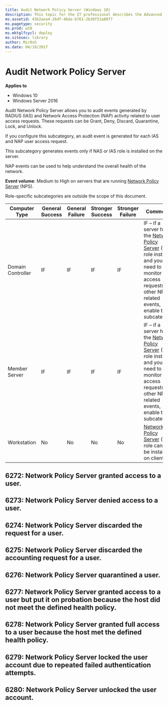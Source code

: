 ```yaml
---
title: Audit Network Policy Server (Windows 10)
description: This topic for the IT professional describes the Advanced Security Audit policy setting, Audit Network Policy Server, which determines whether the operating system generates audit events for RADIUS (IAS) and Network Access Protection (NAP) activity on user access requests (Grant, Deny, Discard, Quarantine, Lock, and Unlock).
ms.assetid: 43b2aea4-26df-46da-b761-2b30f51a80f7
ms.pagetype: security
ms.prod: w10
ms.mktglfcycl: deploy
ms.sitesec: library
author: Mir0sh
ms.date: 04/19/2017
---
```


# Audit Network Policy Server

**Applies to**
-   Windows 10
-   Windows Server 2016


Audit Network Policy Server allows you to audit events generated by RADIUS (IAS) and Network Access Protection (NAP) activity related to user access requests. These requests can be Grant, Deny, Discard, Quarantine, Lock, and Unlock.

If you configure this subcategory, an audit event is generated for each IAS and NAP user access request.

This subcategory generates events only if NAS or IAS role is installed on the server.

NAP events can be used to help understand the overall health of the network.

**Event volume**: Medium to High on servers that are running [Network Policy Server](https://msdn.microsoft.com/en-us/library/cc732912.aspx) (NPS).

Role-specific subcategories are outside the scope of this document.

| Computer Type     | General Success | General Failure | Stronger Success | Stronger Failure | Comments                                                                                                                                                                                                                     |
|-------------------|-----------------|-----------------|------------------|------------------|------------------------------------------------------------------------------------------------------------------------------------------------------------------------------------------------------------------------------|
| Domain Controller | IF              | IF              | IF               | IF               | IF – if a server has the [Network Policy Server](https://msdn.microsoft.com/en-us/library/cc732912.aspx) (NPS) role installed and you need to monitor access requests and other NPS-related events, enable this subcategory. |
| Member Server     | IF              | IF              | IF               | IF               | IF – if a server has the [Network Policy Server](https://msdn.microsoft.com/en-us/library/cc732912.aspx) (NPS) role installed and you need to monitor access requests and other NPS-related events, enable this subcategory. |
| Workstation       | No              | No              | No               | No               | [Network Policy Server](https://msdn.microsoft.com/en-us/library/cc732912.aspx) (NPS) role cannot be installed on client OS.                                                                                                 |

## 6272: Network Policy Server granted access to a user.

## 6273: Network Policy Server denied access to a user.

## 6274: Network Policy Server discarded the request for a user.

## 6275: Network Policy Server discarded the accounting request for a user.

## 6276: Network Policy Server quarantined a user.

## 6277: Network Policy Server granted access to a user but put it on probation because the host did not meet the defined health policy.

## 6278: Network Policy Server granted full access to a user because the host met the defined health policy.

## 6279: Network Policy Server locked the user account due to repeated failed authentication attempts.

## 6280: Network Policy Server unlocked the user account.


